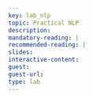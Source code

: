 ```yaml
---
key: lab_nlp
topic: Practical NLP 
description: 
mandatory-reading: |
recommended-reading: |
slides: 
interactive-content:
guest:
guest-url:
type: lab
---
```






